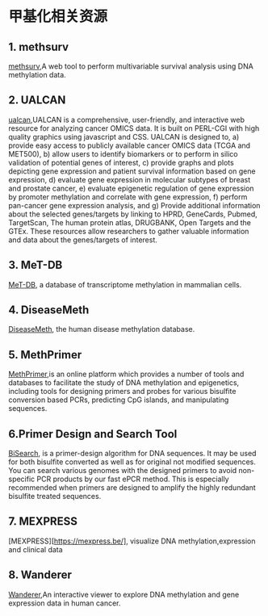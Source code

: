 # **甲基化相关资源**  

## **1. methsurv**
[methsurv](https://biit.cs.ut.ee/methsurv/),A web tool to perform multivariable survival analysis using DNA methylation data.  

## **2. UALCAN**
[ualcan](http://ualcan.path.uab.edu/),UALCAN is a comprehensive, user-friendly, and interactive web resource for analyzing cancer OMICS data. It is built on PERL-CGI with high quality graphics using javascript and CSS. UALCAN is designed to, a) provide easy access to publicly available cancer OMICS data (TCGA and MET500), b) allow users to identify biomarkers or to perform in silico validation of potential genes of interest, c) provide graphs and plots depicting gene expression and patient survival information based on gene expression, d) evaluate gene expression in molecular subtypes of breast and prostate cancer, e) evaluate epigenetic regulation of gene expression by promoter methylation and correlate with gene expression, f) perform pan-cancer gene expression analysis, and g) Provide additional information about the selected genes/targets by linking to HPRD, GeneCards, Pubmed, TargetScan, The human protein atlas, DRUGBANK, Open Targets and the GTEx. These resources allow researchers to gather valuable information and data about the genes/targets of interest.  

## **3. MeT-DB**  
[MeT-DB](http://compgenomics.utsa.edu/methylation/), a database of transcriptome methylation in mammalian cells.  

## **4. DiseaseMeth**  
[DiseaseMeth](http://bio-bigdata.hrbmu.edu.cn/diseasemeth/), the human disease methylation database.  

## **5. MethPrimer**  
[MethPrimer](http://www.urogene.org/methprimer2/index.html),is an online platform which provides a number of tools and databases to facilitate the study of DNA methylation and epigenetics, including tools for designing primers and probes for various bisulfite conversion based PCRs, predicting CpG islands, and manipulating sequences.  

## **6.Primer Design and Search Tool**  
[BiSearch](http://bisearch.enzim.hu/), is a primer-design algorithm for DNA sequences. It may be used for both bisulfite converted as well as for original not modified sequences. You can search various genomes with the designed primers to avoid non-specific PCR products by our fast ePCR method. This is especially recommended when primers are designed to amplify the highly redundant bisulfite treated sequences.  

## **7. MEXPRESS**  
[MEXPRESS][https://mexpress.be/], visualize DNA methylation,expression and clinical data  

## **8. Wanderer**  
[Wanderer](http://maplab.imppc.org/wanderer/),An interactive viewer to explore DNA methylation and gene expression data in human cancer.  





